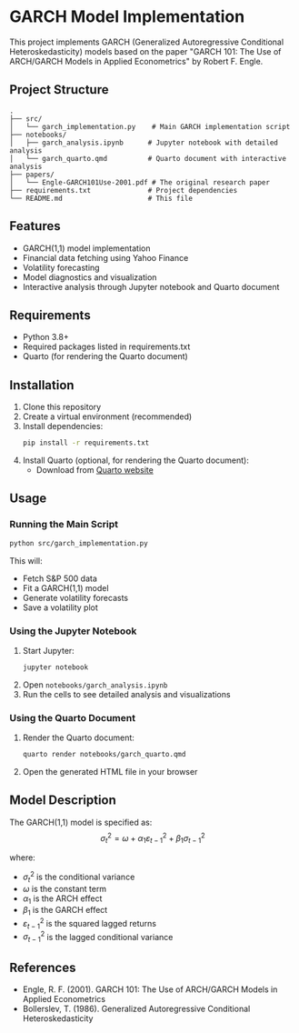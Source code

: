 # GARCH Model Implementation

This project implements GARCH (Generalized Autoregressive Conditional Heteroskedasticity) models based on the paper "GARCH 101: The Use of ARCH/GARCH Models in Applied Econometrics" by Robert F. Engle.

## Project Structure

```
.
├── src/
│   └── garch_implementation.py    # Main GARCH implementation script
├── notebooks/
│   ├── garch_analysis.ipynb      # Jupyter notebook with detailed analysis
│   └── garch_quarto.qmd          # Quarto document with interactive analysis
├── papers/
│   └── Engle-GARCH101Use-2001.pdf # The original research paper
├── requirements.txt              # Project dependencies
└── README.md                     # This file
```

## Features

- GARCH(1,1) model implementation
- Financial data fetching using Yahoo Finance
- Volatility forecasting
- Model diagnostics and visualization
- Interactive analysis through Jupyter notebook and Quarto document

## Requirements

- Python 3.8+
- Required packages listed in requirements.txt
- Quarto (for rendering the Quarto document)

## Installation

1. Clone this repository
2. Create a virtual environment (recommended)
3. Install dependencies:
   ```bash
   pip install -r requirements.txt
   ```
4. Install Quarto (optional, for rendering the Quarto document):
   - Download from [Quarto website](https://quarto.org/docs/get-started/)

## Usage

### Running the Main Script

```bash
python src/garch_implementation.py
```

This will:
- Fetch S&P 500 data
- Fit a GARCH(1,1) model
- Generate volatility forecasts
- Save a volatility plot

### Using the Jupyter Notebook

1. Start Jupyter:
   ```bash
   jupyter notebook
   ```
2. Open `notebooks/garch_analysis.ipynb`
3. Run the cells to see detailed analysis and visualizations

### Using the Quarto Document

1. Render the Quarto document:
   ```bash
   quarto render notebooks/garch_quarto.qmd
   ```
2. Open the generated HTML file in your browser

## Model Description

The GARCH(1,1) model is specified as:
$$\sigma_t^2 = \omega + \alpha_1 \varepsilon_{t-1}^2 + \beta_1 \sigma_{t-1}^2$$

where:
- $\sigma_t^2$ is the conditional variance
- $\omega$ is the constant term
- $\alpha_1$ is the ARCH effect
- $\beta_1$ is the GARCH effect
- $\varepsilon_{t-1}^2$ is the squared lagged returns
- $\sigma_{t-1}^2$ is the lagged conditional variance

## References

- Engle, R. F. (2001). GARCH 101: The Use of ARCH/GARCH Models in Applied Econometrics
- Bollerslev, T. (1986). Generalized Autoregressive Conditional Heteroskedasticity 
